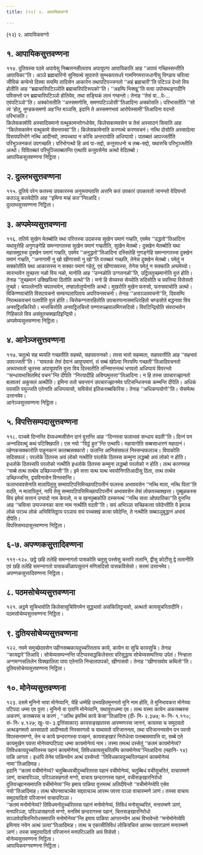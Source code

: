 ```yaml
---
title: (१२) २. आपायिकवग्गो

---
```

(१२) २. आपायिकवग्गो  


## १. आपायिकसुत्तवण्णना

११४. दुतियस्स पठमे अपायेसु निब्बत्तनसीलताय अपायूपगा आपायिकाति आह ‘‘अपायं गच्छिस्सन्तीति आपायिका’’ति। अञ्‍ञे ब्रह्मचारिनो सुनिवत्थे सुपारुते सुम्भकपत्तधरे गामनिगमराजधानीसु पिण्डाय चरित्वा जीविकं कप्पेन्ते दिस्वा सयम्पि तादिसेन आकारेन तथापटिपज्‍जनतो ‘‘अहं ब्रह्मचारी’’ति पटिञ्‍ञं देन्तो विय होतीति आह ‘‘ब्रह्मचारिपटिञ्‍ञोति ब्रह्मचारिपटिरूपको’’ति। ‘‘अहम्पि भिक्खू’’ति वत्वा उपोसथङ्गादीनि पविसन्तो पन ब्रह्मचारिपटिञ्‍ञो होतियेव, तथा सङ्घिकं लाभं गण्हन्तो। तेनाह ‘‘तेसं वा…पे॰… एवंपटिञ्‍ञो’’ति। अक्‍कोसतीति ‘‘अस्समणोसि, समणपटिञ्‍ञोसी’’तिआदिना अक्‍कोसति। परिभासतीति ‘‘सो त्वं ‘होतु, मुण्डकसमणो अह’न्ति मञ्‍ञसि, इदानि ते अस्समणभावं आरोपेस्सामी’’तिआदिना वदन्तो परिभासति।  
किलेसकामोपि अस्सादियमानो वत्थुकामन्तोगधोयेव, किलेसकामवसेन च तेसं अस्सादनं सियाति आह ‘‘किलेसकामेन वत्थुकामे सेवन्तस्सा’’ति। किलेसकामेनाति करणत्थे करणवचनं। नत्थि दोसोति अस्सादेत्वा विसयपरिभोगे नत्थि आदीनवो, तप्पच्‍चया न कोचि अन्तरायोति अधिप्पायो। पातब्बतं आपज्‍जतीति परिभुञ्‍जनकतं उपगच्छति। परिभोगत्थो हि अयं पा-सद्दो, कत्तुसाधनो च तब्ब-सद्दो, यथारुचि परिभुञ्‍जतीति अत्थो। पिवितब्बतं परिभुञ्‍जितब्बतन्ति एत्थापि कत्तुवसेनेव अत्थो वेदितब्बो।  
आपायिकसुत्तवण्णना निट्ठिता।  


## २. दुल्‍लभसुत्तवण्णना

११५. दुतिये परेन कतस्स उपकारस्स अनुरूपप्पवत्ति अत्तनि कतं उपकारं उपकारतो जानन्तो वेदियन्तो कतञ्‍ञू कतवेदीति आह ‘‘इमिना मय्हं कत’’न्तिआदि।  
दुल्‍लभसुत्तवण्णना निट्ठिता।  


## ३. अप्पमेय्यसुत्तवण्णना

११६. ततिये सुखेन मेतब्बोति यथा परित्तस्स उदकस्स सुखेन पमाणं गय्हति, एवमेव ‘‘उद्धतो’’तिआदिना यथावुत्तेहि अगुणङ्गेहि समन्‍नागतस्स सुखेन पमाणं गय्हतीति, सुखेन मेतब्बो। दुक्खेन मेतब्बोति यथा महासमुद्दस्स दुक्खेन पमाणं गय्हति, एवमेव ‘‘अनुद्धतो’’तिआदिना दस्सितेहि गुणङ्गेहि समन्‍नागतस्स दुक्खेन पमाणं गय्हति, ‘‘अनागामी नु खो खीणासवो नु खो’’ति वत्तब्बतं गच्छति, तेनेस दुक्खेन मेतब्बो। पमेतुं न सक्‍कोतीति यथा आकासस्स न सक्‍का पमाणं गहेतुं, एवं खीणासवस्स, तेनेस पमेतुं न सक्‍काति अप्पमेय्यो।  
साराभावेन तुच्छत्ता नळो विय नळो, मानोति आह ‘‘उन्‍नळोति उग्गतनळो’’ति, उट्ठिततुच्छमानोति वुत्तं होति। तेनाह ‘‘तुच्छमानं उक्खिपित्वा ठितोति अत्थो’’ति। मनो हि सेय्यस्स सेय्योति सदिसोति च पवत्तिया विसेसतो तुच्छो। चापल्‍लेनाति चपलभावेन, तण्हालोलुप्पेनाति अत्थो। मुखरोति मुखेन फरुसो, फरुसवाचोति अत्थो। विकिण्णवाचोति विसटवचनो सम्फप्पलापिताय अपरियन्तवचनो। तेनाह ‘‘असञ्‍ञतवचनो’’ति, दिवसम्पि निरत्थकवचनं पलापीति वुत्तं होति। चित्तेकग्गतारहितोति उपचारप्पनासमाधिरहितो चण्डसोते बद्धनावा विय अनवट्ठितकिरियो। भन्तचित्तोति अनवट्ठितचित्तो पण्णारुळ्हवालमिगसदिसो। विवटिन्द्रियोति संवराभावेन गिहिकाले विय असंवुतचक्खादिइन्द्रियो।  
अप्पमेय्यसुत्तवण्णना निट्ठिता।  


## ४. आनेञ्‍जसुत्तवण्णना

११७. चतुत्थे सह ब्ययति गच्छतीति सहब्यो, सहपवत्तनको। तस्स भावो सहब्यता, सहपवत्तीति आह ‘‘सहभावं उपपज्‍जती’’ति। ‘‘यावतकं तेसं देवानं आयुप्पमाणं, तं सब्बं खेपेत्वा निरयम्पि गच्छती’’तिआदिवचनतो अरूपभवतो चुतस्स अपायूपपत्ति वुत्ता विय दिस्सतीति तन्‍निवत्तनत्थं भगवतो अधिप्पायं विवरन्तो ‘‘सन्धायभासितमिदं वचन’’न्ति दीपेति ‘‘निरयादीहि अविप्पमुत्तत्ता’’तिआदिना। न हि तस्स उपचारज्झानतो बलवतरं अकुसलं अत्थीति। इमिना ततो चवन्तानं उपचारज्झानमेव पटिसन्धिजनकं कम्मन्ति दीपेति। अधिकं पयसति पयुज्‍जति एतेनाति अधिप्पयासो, सविसेसं इतिकत्तब्बकिरिया। तेनाह ‘‘अधिकप्पयोगो’’ति। सेसमेत्थ उत्तानमेव।  
आनेञ्‍जसुत्तवण्णना निट्ठिता।  


## ५. विपत्तिसम्पदासुत्तवण्णना

११८. पञ्‍चमे दिन्‍नन्ति देय्यधम्मसीसेन दानं वुत्तन्ति आह ‘‘दिन्‍नस्स फलाभावं सन्धाय वदती’’ति। दिन्‍नं पन अन्‍नादिवत्थुं कथं पटिक्खिपति। एस नयो ‘‘यिट्ठं हुत’’न्ति एत्थापि। महायागोति सब्बसाधारणं महादानं। पहेणकसक्‍कारोति पाहुनकानं कातब्बसक्‍कारो। फलन्ति आनिसंसफलं निस्सन्दफलञ्‍च। विपाकोति सदिसफलं। परलोके ठितस्स अयं लोको नत्थीति परलोके ठितस्स कम्मुना लद्धब्बो अयं लोको न होति। इधलोके ठितस्सपि परलोको नत्थीति इधलोके ठितस्स कम्मुना लद्धब्बो परलोको न होति। तत्थ कारणमाह ‘‘सब्बे तत्थ तत्थेव उच्छिज्‍जन्ती’’ति। इमे सत्ता यत्थ यत्थ भवयोनिगतिआदीसु ठिता, तत्थ तत्थेव उच्छिज्‍जन्ति, द्वयविनासेन विनस्सन्ति।  
फलाभाववसेनाति मातापितूसु सम्मापटिपत्तिमिच्छापटिपत्तीनं फलस्स अभाववसेन ‘‘नत्थि माता, नत्थि पिता’’ति वदति, न मातापितूनं, नापि तेसु सम्मापटिपत्तिमिच्छापटिपत्तीनं अभाववसेन तेसं लोकपच्‍चक्खत्ता। पुब्बुळकस्स विय इमेसं सत्तानं उप्पादो नाम केवलो, न च खनपुब्बकोति दस्सनत्थं ‘‘नत्थि सत्ता ओपपातिका’’ति वुत्तन्ति आह ‘‘चवित्वा उप्पज्‍जनका सत्ता नाम नत्थीति वदती’’ति। सयं अभिञ्‍ञा सच्छिकत्वा पवेदेन्तीति ये इमञ्‍च लोकं परञ्‍च लोकं अभिविसिट्ठाय पञ्‍ञाय सयं पच्‍चक्खं कत्वा पवेदेन्ति, ते नत्थीति सब्बञ्‍ञुबुद्धानं अभावं दीपेति।  
विपत्तिसम्पदासुत्तवण्णना निट्ठिता।  


## ६-७. अपण्णकसुत्तादिवण्णना

११९-१२०. छट्ठे छहि तलेहि समन्‍नागतो पासकोति चतूसु पस्सेसु चत्तारि तलानि, द्वीसु कोटीसु द्वे तलानीति एवं छहि तलेहि समन्‍नागतो पासककीळापसुतानं मणिसदिसो पासकविसेसो। सत्तमं उत्तानमेव।  
अपण्णकसुत्तादिवण्णना निट्ठिता।  


## ८. पठमसोचेय्यसुत्तवण्णना

१२१. अट्ठमे सुचिभावोति किलेसासुचिविगमेन सुद्धभावो असंकिलिट्ठभावो, अत्थतो कायसुचरितादीनि।  
पठमसोचेय्यसुत्तवण्णना निट्ठिता।  


## ९. दुतियसोचेय्यसुत्तवण्णना

१२२. नवमे समुच्छेदवसेन पहीनसब्बकायदुच्‍चरितताय काये, कायेन वा सुचि कायसुचि। तेनाह ‘‘कायद्वारे’’तिआदि। सोचेय्यसम्पन्‍नन्ति पटिप्पस्सद्धकिलेसत्ता परिसुद्धाय सोचेय्यसम्पत्तिया उपेतं। निन्हाता अग्गमग्गसलिलेन विक्खालिता पापा एतेनाति निन्हातपापको, खीणासवो। तेनाह ‘‘खीणासवोव कथितो’’ति।  
दुतियसोचेय्यसुत्तवण्णना निट्ठिता।  


## १०. मोनेय्यसुत्तवण्णना

१२३. दसमे मुनिनो भावा मोनेय्यानि, येहि धम्मेहि उभयहितमुननतो मुनि नाम होति, ते मुनिभावकरा मोनेय्या पटिपदा धम्मा एव वुत्ता। मुनिनो वा एतानि मोनेय्यानि, यथावुत्तधम्मा एव। तत्थ यस्मा कायेन अकत्तब्बस्स अकरणं, कत्तब्बस्स च करणं , ‘‘अत्थि इमस्मिं काये केसा’’तिआदिना (दी॰ नि॰ २.३७७; म॰ नि॰ १.११०; सं॰ नि॰ ४.१२७; खु॰ पा॰ ३.द्वत्तिंसाकार) कायसङ्खातस्स आरम्मणस्स जाननं, कायस्स च समुदयतो अत्थङ्गमतो अस्सादतो आदीनवतो निस्सरणतो च याथावतो परिजाननता, तथा परिजाननवसेन पन पवत्तो विपस्सनामग्गो, तेन च काये छन्दरागस्स पजहनं, कायसङ्खारं निरोधेत्वा पत्तब्बसमापत्ति वा, सब्बे एते कायमुखेन पवत्ता मोनेय्यप्पटिपदा धम्मा कायमोनेय्यं नाम। तस्मा तमत्थं दस्सेतुं ‘‘कतमं कायमोनेय्यं? तिविधकायदुच्‍चरितस्स पहानं कायमोनेय्यं, तिविधकायसुचरितम्पि कायमोनेय्य’’न्तिआदिना (महानि॰ १४) पाळि आगता। इधापि तेनेव पाळिनयेन अत्थं दस्सेन्तो ‘‘तिविधकायदुच्‍चरितप्पहानं कायमोनेय्यं नामा’’तिआदिमाह।  
इदानि ‘‘कतमं वचीमोनेय्यं? चतुब्बिधवचीदुच्‍चरितस्स पहानं वचीमोनेय्यं, चतुब्बिधं वचीसुचरितं, वाचारम्मणे ञाणं, वाचापरिञ्‍ञा, परिञ्‍ञासहगतो मग्गो, वाचाय छन्दरागस्स पहानं, वचीसङ्खारनिरोधो दुतियज्झानसमापत्ति वचीमोनेय्य’’न्ति इमाय पाळिया वुत्तमत्थं अतिदीपेन्तो ‘‘वचीमोनेय्येपि एसेव नयो’’तिआदिमाह। तत्थ चोपनवाचञ्‍चेव सद्दवाचञ्‍च आरब्भ पवत्ता पञ्‍ञा वाचारम्मणे ञाणं। तस्सा वाचाय समुदयादितो परिजाननं वाचापरिञ्‍ञा।  
‘‘कतमं मनोमोनेय्यं? तिविधमनोदुच्‍चरितस्स पहानं मनोमोनेय्यं, तिविधं मनोसुच्‍चरितं, मनारम्मणे ञाणं, मनपरिञ्‍ञा, परिञ्‍ञासहगतो मग्गो, मनस्मिं छन्दरागस्स पहानं, चित्तसङ्खारनिरोधो सञ्‍ञावेदयितनिरोधसमापत्ति मनोमोनेय्य’’न्ति इमाय पाळिया आगतनयेन अत्थं विभावेन्तो ‘‘मनोमोनेय्येपि इमिनाव नयेन अत्थं ञत्वा’’तिआदिमाह। तत्थ च एकासीतिविधं लोकियचित्तं आरब्भ पवत्तञाणं मनारम्मणे ञाणं। तस्स समुदयादितो परिजाननं मनपरिञ्‍ञाति अयं विसेसो।  
मोनेय्यसुत्तवण्णना निट्ठिता।  
आपायिकवग्गवण्णना निट्ठिता।  